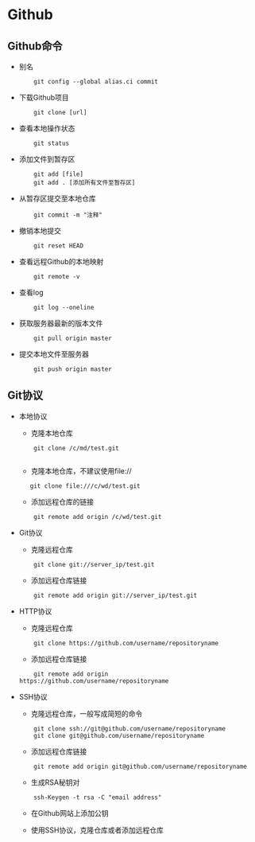 # Github

## Github命令

- 别名

	```
		git config --global alias.ci commit
	```
	
- 下载Github项目

	```
		git clone [url]
	```
	
- 查看本地操作状态

	```
		git status
	```

- 添加文件到暂存区

	```
		git add [file]
		git add . [添加所有文件至暂存区]
	```

- 从暂存区提交至本地仓库

	```
		git commit -m "注释"
	```

- 撤销本地提交

	```
		git reset HEAD
	```

- 查看远程Github的本地映射

	```
		git remote -v
	```
	
- 查看log

	```
		git log --oneline
	```
- 获取服务器最新的版本文件

	```
		git pull origin master
	```
	
- 提交本地文件至服务器

	```
		git push origin master
	```

## Git协议

- 本地协议

	- 克隆本地仓库
	
	```	 	
	 	git clone /c/md/test.git
		
	 ```
	 
	- 克隆本地仓库，不建议使用file://
	 
	 ```
	 	git clone file:///c/wd/test.git
	 ```
	 
	- 添加远程仓库的链接
	
	```
		git remote add origin /c/wd/test.git
	```
- Git协议

	- 克隆远程仓库

	```
		git clone git://server_ip/test.git
	```

	- 添加远程仓库链接

	```
		git remote add origin git://server_ip/test.git
	```
- HTTP协议

	- 克隆远程仓库

	```
		git clone https://github.com/username/repositoryname
	```

	- 添加远程仓库链接

	```
		git remote add origin https://github.com/username/repositoryname
	```

- SSH协议

	- 克隆远程仓库，一般写成简短的命令
	
	```
		git clone ssh://git@github.com/username/repositoryname
		git clone git@github.com/username/repositoryname
	```
	
	- 添加远程仓库链接
	
	```
		git remote add origin git@github.com/username/repositoryname
	```

	- 生成RSA秘钥对
	
	```
		ssh-Keygen -t rsa -C "email address"
	```
	
	- 在Github网站上添加公钥
	
	- 使用SSH协议，克隆仓库或者添加远程仓库

	
